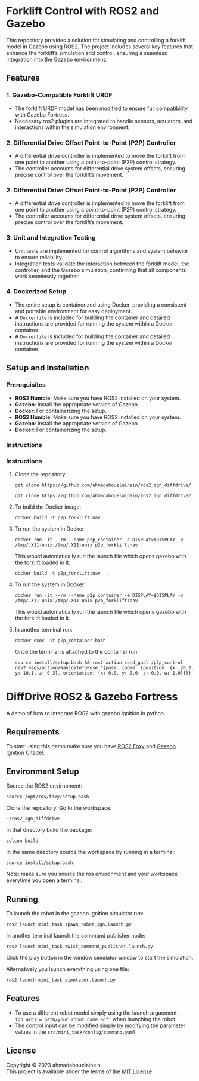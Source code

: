 # Forklift Control with ROS2 and Gazebo

This repository provides a solution for simulating and controlling a forklift model in Gazebo using ROS2. The project includes several key features that enhance the forklift’s simulation and control, ensuring a seamless integration into the Gazebo environment.

## Features

### 1. **Gazebo-Compatible Forklift URDF**
   - The forklift URDF model has been modified to ensure full compatibility with Gazebo Fortress.
   - Necessary ros2 plugins are integrated to handle sensors, actuators, and interactions within the simulation environment.


### 2. **Differential Drive Offset Point-to-Point (P2P) Controller**
   - A differential drive controller is implemented to move the forklift from one point to another using a point-to-point (P2P) control strategy.
   - The controller accounts for differential drive system offsets, ensuring precise control over the forklift’s movement.
### 2. **Differential Drive Offset Point-to-Point (P2P) Controller**
   - A differential drive controller is implemented to move the forklift from one point to another using a point-to-point (P2P) control strategy.
   - The controller accounts for differential drive system offsets, ensuring precise control over the forklift’s movement.

### 3. **Unit and Integration Testing**
   - Unit tests are implemented for control algorithms and system behavior to ensure reliability.
   - Integration tests validate the interaction between the forklift model, the controller, and the Gazebo simulation, confirming that all components work seamlessly together.

### 4. **Dockerized Setup**
   - The entire setup is containerized using Docker, providing a consistent and portable environment for easy deployment.
   - A `Dockerfile` is included for building the container and detailed instructions are provided for running the system within a Docker container.
   - A `Dockerfile` is included for building the container and detailed instructions are provided for running the system within a Docker container.

## Setup and Installation

### Prerequisites

- **ROS2 Humble**: Make sure you have ROS2 installed on your system.
- **Gazebo**: Install the appropriate version of Gazebo.
- **Docker**: For containerizing the setup.
- **ROS2 Humble**: Make sure you have ROS2 installed on your system.
- **Gazebo**: Install the appropriate version of Gazebo.
- **Docker**: For containerizing the setup.

### Instructions
### Instructions

1. Clone the repository:
   
   ```
   git clone https://github.com/ahmadabouelainein/ros2_ign_diffdrive/
   ```
   ```
   git clone https://github.com/ahmadabouelainein/ros2_ign_diffdrive/
   ```
2. To build the Docker image:
    ```
    docker build -t p2p_forklift:nav  .
    ```
3. To run the system in Docker:
    ```
    docker run -it --rm --name p2p_container -e DISPLAY=$DISPLAY -v /tmp/.X11-unix:/tmp/.X11-unix p2p_forklift:nav 
    ```
    This would automatically run the launch file which opens gazebo with the forklift loaded in it. 
    ```
    docker build -t p2p_forklift:nav  .
    ```
3. To run the system in Docker:
    ```
    docker run -it --rm --name p2p_container -e DISPLAY=$DISPLAY -v /tmp/.X11-unix:/tmp/.X11-unix p2p_forklift:nav 
    ```
    This would automatically run the launch file which opens gazebo with the forklift loaded in it. 
4. In another terminal run:
    ```
    docker exec -it p2p_container bash
    ```
    Once the terminal is attached to the container run:
    ```
    source install/setup.bash && ros2 action send_goal /p2p_control nav2_msgs/action/NavigateToPose "{pose: {pose: {position: {x: 20.2, y: 10.1, z: 0.3}, orientation: {x: 0.0, y: 0.0, z: 0.0, w: 1.0}}}}
    ``` 
    
# DiffDrive ROS2 & Gazebo Fortress

A demo of how to integrate ROS2 with gazebo ignition in python.

## Requirements
To start using this demo  make sure you have [ROS2 Foxy](https://docs.ros.org/en/foxy/Installation.html) and [Gazebo Ignition Citadel](https://gazebosim.org/docs/citadel/ros2_integration).

## Environment Setup
Source the ROS2 envirnoment:
```
source /opt/ros/foxy/setup.bash
```
Clone the repository.
Go to the workspace: 
```
~/ros2_ign_diffdrive
```
In that directory build the package:
```
colcon build
```
In the same directory source the workspace by running in a terminal:
```
source install/setup.bash
```
Note: make sure you source the ros environment and your workspace everytime you open a terminal.

## Running
To launch the robot in the gazebo ignition simulator run:
```
ros2 launch mini_task spawn_robot_ign.launch.py
```
In another terminal launch the command publisher node:
```
ros2 launch mini_task twist_command_publisher.launch.py
```
Click the play button in the window simulator window to start the simulation.

Alternatively you launch everything using one file:
```
ros2 launch mini_task simulator.launch.py
```

## Features
 - To use a different robot model simply using the launch arguement ```ign_args:='path/your_robot_name.sdf'``` when launching the robot
 - The control input can be modified simply by modifying the parameter values in the ```src/mini_task/config/command.yaml```

## License

Copyright © 2023 ahmadabouelainein \
This project is available under the terms of [the MIT License](LICENSE).
   



   


